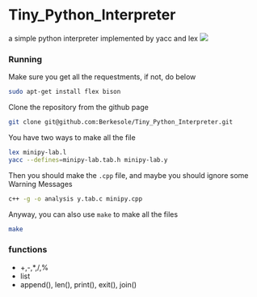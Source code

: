 # Tiny_Python_Interpreter
a simple python interpreter implemented by yacc and lex
![](/Users/ruike/GitRepo/Tiny_Python_Interpreter/assets/example.png)
### Running
Make sure you get all the requestments, if not, do below 
```bash
sudo apt-get install flex bison
```
Clone the repository from the github page
```bash
git clone git@github.com:Berkesole/Tiny_Python_Interpreter.git
```
You have two ways to make all the file  
```bash
lex minipy-lab.l
yacc --defines=minipy-lab.tab.h minipy-lab.y
```
Then you should make the `.cpp` file, and maybe you should ignore some Warning Messages   
```bash
c++ -g -o analysis y.tab.c minipy.cpp
```
Anyway, you can also use `make` to make all the files 
```bash
make
```
### functions
- +,-,*,/,%
- list
- append(), len(), print(), exit(), join()
